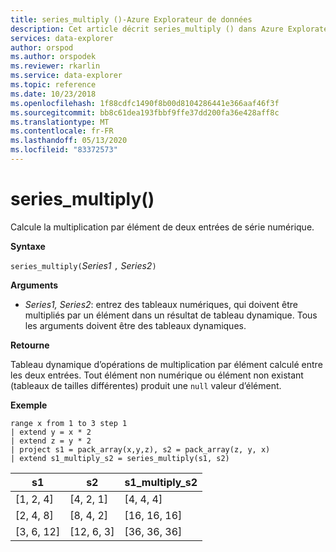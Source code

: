 ```yaml
---
title: series_multiply ()-Azure Explorateur de données
description: Cet article décrit series_multiply () dans Azure Explorateur de données.
services: data-explorer
author: orspod
ms.author: orspodek
ms.reviewer: rkarlin
ms.service: data-explorer
ms.topic: reference
ms.date: 10/23/2018
ms.openlocfilehash: 1f88cdfc1490f8b00d8104286441e366aaf46f3f
ms.sourcegitcommit: bb8c61dea193fbbf9ffe37dd200fa36e428aff8c
ms.translationtype: MT
ms.contentlocale: fr-FR
ms.lasthandoff: 05/13/2020
ms.locfileid: "83372573"
---
```

# <a name="series_multiply"></a>series_multiply()

Calcule la multiplication par élément de deux entrées de série numérique.

**Syntaxe**

`series_multiply(`*Series1* `,` *Series2*`)`

**Arguments**

* *Series1, Series2*: entrez des tableaux numériques, qui doivent être multipliés par un élément dans un résultat de tableau dynamique. Tous les arguments doivent être des tableaux dynamiques. 

**Retourne**

Tableau dynamique d’opérations de multiplication par élément calculé entre les deux entrées. Tout élément non numérique ou élément non existant (tableaux de tailles différentes) produit une `null` valeur d’élément.

**Exemple**

<!-- csl: https://help.kusto.windows.net:443/Samples -->
```kusto
range x from 1 to 3 step 1
| extend y = x * 2
| extend z = y * 2
| project s1 = pack_array(x,y,z), s2 = pack_array(z, y, x)
| extend s1_multiply_s2 = series_multiply(s1, s2)
```

|s1         |s2|        s1_multiply_s2|
|---|---|---|
|[1, 2, 4]    |[4, 2, 1]|   [4, 4, 4]|
|[2, 4, 8]    |[8, 4, 2]|   [16, 16, 16]|
|[3, 6, 12]   |[12, 6, 3]|  [36, 36, 36]|
